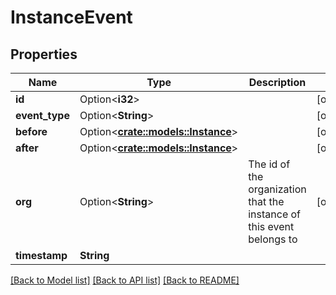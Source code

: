 # InstanceEvent

## Properties

Name | Type | Description | Notes
------------ | ------------- | ------------- | -------------
**id** | Option<**i32**> |  | [optional]
**event_type** | Option<**String**> |  | [optional]
**before** | Option<[**crate::models::Instance**](Instance.md)> |  | [optional]
**after** | Option<[**crate::models::Instance**](Instance.md)> |  | [optional]
**org** | Option<**String**> | The id of the organization that the instance of this event belongs to | [optional]
**timestamp** | **String** |  | 

[[Back to Model list]](../README.md#documentation-for-models) [[Back to API list]](../README.md#documentation-for-api-endpoints) [[Back to README]](../README.md)


